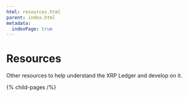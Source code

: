 ```yaml
---
html: resources.html
parent: index.html
metadata:
  indexPage: true
---
```

# Resources

Other resources to help understand the XRP Ledger and develop on it.


{% child-pages /%}

